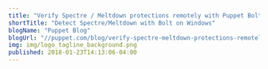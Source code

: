 ```yaml
---
title: "Verify Spectre / Meltdown protections remotely with Puppet Bolt on Windows"
shortTitle: "Detect Spectre/Meltdown with Bolt on Windows"
blogName: "Puppet Blog"
blogUrl: "//puppet.com/blog/verify-spectre-meltdown-protections-remotely-puppet-bolt-windows"
img: img/logo_tagline_background.png
published: 2018-01-23T14:13:06-04:00
---
```


